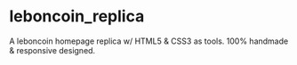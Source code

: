 # leboncoin_replica
A leboncoin homepage replica w/ HTML5 &amp; CSS3 as tools. 100% handmade &amp; responsive designed.
